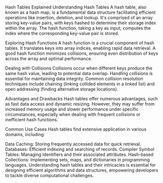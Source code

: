 Hash Tables Explained
Understanding Hash Tables
A hash table, also known as a hash map, is a fundamental data structure facilitating efficient operations like insertion, deletion, and lookup. It's comprised of an array storing key-value pairs, with keys hashed to determine their storage index within the array. The hash function, taking a key as input, computes the index where the corresponding key-value pair is stored.

Exploring Hash Functions
A hash function is a crucial component of hash tables. It translates keys into array indices, enabling rapid data retrieval. A good hash function minimizes collisions, ensuring even distribution of keys across the array and optimal performance.

Dealing with Collisions
Collisions occur when different keys produce the same hash value, leading to potential data overlap. Handling collisions is essential for maintaining data integrity. Common collision resolution techniques include chaining (linking collided elements in a linked list) and open addressing (finding alternative storage locations).

Advantages and Drawbacks
Hash tables offer numerous advantages, such as fast data access and dynamic resizing. However, they may suffer from increased memory usage and slower performance under specific circumstances, especially when dealing with frequent collisions or inefficient hash functions.

Common Use Cases
Hash tables find extensive application in various domains, including:

Data Caching: Storing frequently accessed data for quick retrieval.
Databases: Efficient indexing and searching of records.
Compiler Symbol Tables: Managing identifiers and their associated attributes.
Hash-based Collections: Implementing sets, maps, and dictionaries in programming languages.
Understanding hash tables and their intricacies is essential for designing efficient algorithms and data structures, empowering developers to tackle diverse computational challenges.




